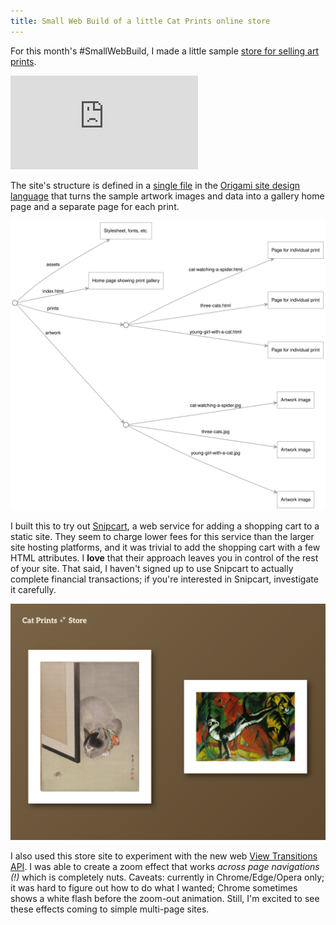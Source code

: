 ```yaml
---
title: Small Web Build of a little Cat Prints online store
---
```


For this month's #SmallWebBuild, I made a little sample [store for selling art prints](https://cat-prints-store.weborigami.org). <!-- #smallweb #indieweb -->

<iframe class="video4x3" src="https://www.youtube.com/embed/tfojhW5frgk" title="YouTube video player" frameborder="0" allow="accelerometer; autoplay; clipboard-write; encrypted-media; gyroscope; picture-in-picture; web-share" allowfullscreen></iframe>

The site's structure is defined in a [single file](https://github.com/WebOrigami/cat-prints-store/blob/main/src/site.ori) in the [Origami site design language](https://weborigami.org/language) that turns the sample artwork images and data into a gallery home page and a separate page for each print.

![](/images/2024/02/catPrints.svg)

I built this to try out [Snipcart](https://snipcart.com), a web service for adding a shopping cart to a static site. They seem to charge lower fees for this service than the larger site hosting platforms, and it was trivial to add the shopping cart with a few HTML attributes. I **love** that their approach leaves you in control of the rest of your site. That said, I haven't signed up to use Snipcart to actually complete financial transactions; if you're interested in Snipcart, investigate it carefully.

![](/images/2024/02/catPrintsGallery.png)

I also used this store site to experiment with the new web [View Transitions API](https://developer.mozilla.org/en-US/docs/Web/API/View_Transitions_API). I was able to create a zoom effect that works _across page navigations (!)_ which is completely nuts. Caveats: currently in Chrome/Edge/Opera only; it was hard to figure out how to do what I wanted; Chrome sometimes shows a white flash before the zoom-out animation. Still, I'm excited to see these effects coming to simple multi-page sites.
